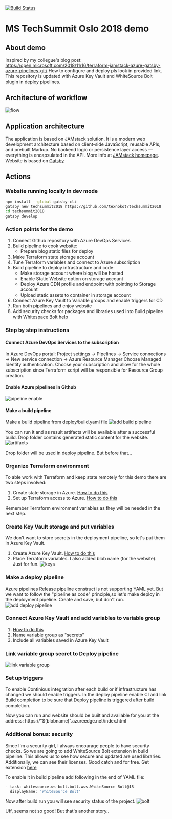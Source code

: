 [![Build Status](https://dev.azure.com/VicDemos/techsummit2018/_apis/build/status/deploy)](https://dev.azure.com/VicDemos/techsummit2018/_build/latest?definitionId=19)

# MS TechSummit Oslo 2018 demo  

## About demo

Inspired by my collegue's blog post: 
https://open.microsoft.com/2018/11/16/terraform-jamstack-azure-gatsby-azure-pipelines-git/
How to configure and deploy pls look in provided link. This repository is updated with Azure Key Vault and WhiteSource Bolt plugin in deploy pipelines.

## Architecture of workflow

![flow](https://open.microsoft.com/wp-content/uploads/2018/11/JAMStack-workflow_image-1-v2.png)

## Application architecture

The application is based on JAMstack solution. It is a modern web development architecture based on client-side JavaScript, reusable APIs, and prebuilt Markup. No backend logic or persistence layer access — everything is encapsulated in the API. More info at [JAMstack homepage](https://jamstack.org/).
Website is based on [Gatsby](gatsbyjs.org)

## Actions

### Website running locally in dev mode

```bash
npm install --global gatsby-cli
gatsby new techsummit2018 https://github.com/texnokot/techsummit2018
cd techsummit2018
gatsby develop
```

### Action points for the demo

1. Connect Github repository with Azure DevOps Services
2. Build pipeline to cook website:
    * Prepare blog static files for deploy
3. Make Terraform state storage account
4. Tune Terraform variables and connect to Azure subscription
5. Build pipeline to deploy infrastructure and code:
    * Make storage account where blog will be hosted
    * Enable Static Website option on storage account
    * Deploy Azure CDN profile and endpoint with pointing to Storage account
    * Upload static assets to container in storage account
6. Connect Azure Key Vault to Variable groups and enable triggers for CD
7. Run both pipelines and enjoy website
8. Add security checks for packages and libraries used into Build pipeline with Whitespace Bolt help

### Step by step instructions

#### Connect Azure DevOps Services to the subscription

In Azure DevOps portal:
Project settings -> Pipelines -> Service connections -> New service connection -> Azure Resource Manager
Choose Managed Identity authentication. Choose your subscription and allow for the whole subscription since Terraform script will be responsible for Resource Group creation.

#### Enable Azure pipelines in Github

![pipeline enable](https://open.microsoft.com/wp-content/uploads/2018/11/Azure-Pipelines_image6-1024x373.png)

#### Make a build pipeline

Make a build pipeline from deploy/build.yaml file
![add build pipeline](https://publicbw.blob.core.windows.net/techsummit/makebuildpipeline.gif)

You can run it and as result artifacts will be available after a successful build. Drop folder contains generated static content for the website.
![artifacts](https://publicbw.blob.core.windows.net/techsummit/artifacts.gif)

Drop folder will be used in deploy pipeline. But before that...

### Organize Terraform environment

To able work with Terraform and keep state remotely for this demo there are two steps involved:

1. Create state storage in Azure. [How to do this](https://docs.microsoft.com/en-us/azure/terraform/terraform-backend)
2. Set up Terraform access to Azure. [How to do this](https://docs.microsoft.com/en-us/azure/virtual-machines/linux/terraform-install-configure?toc=%2Fen-us%2Fazure%2Fterraform%2Ftoc.json&bc=%2Fen-us%2Fazure%2Fbread%2Ftoc.json#set-up-terraform-access-to-azure)

Remember Terraform environment variables as they will be needed in the next step.

### Create Key Vault storage and put variables

We don't want to store secrets in the deployment pipeline, so let's put them in Azure Key Vault.

1. Create Azure Key Vault. [How to do this](https://docs.microsoft.com/en-us/azure/key-vault/quick-create-portal)
2. Place Terraform variables. I also added blob name (for the website). Just for fun.
![keys](https://publicbw.blob.core.windows.net/techsummit/keys.png)

### Make a deploy pipeline

Azure pipelines Release pipeline construct is not supporting YAML yet. But we want to follow the "pipeline as code" principle,so let's make deploy in the deployment pipeline. Create and save, but don't run.
![add deploy pipeline](https://publicbw.blob.core.windows.net/techsummit/makedeploypipeline.gif)

### Connect Azure Key Vault and add variables to variable group

1. [How to do this](https://docs.microsoft.com/en-us/azure/devops/pipelines/library/variable-groups?view=vsts&tabs=yaml)
2. Name variable group as "secrets"
3. Include all variables saved in Azure Key Vault

### Link variable group secret to Deploy pipeline

![link variable group](https://publicbw.blob.core.windows.net/techsummit/linkvariables.gif)

### Set up triggers

To enable Continious integration after each build or if infrastructure has changed we should enable triggers.
In the deploy pipeline enable CI and link Build completion to be sure that Deploy pipeline is triggered after build completion.

Now you can run and website should be built and available for you at the address: https://"$(blobname)".azureedge.net/index.html

### Additional bonus: security

Since I'm a security girl, I always encourage people to have security checks. So we are going to add WhiteSource Bolt extension in build pipeline. This allows us to see how secure and updated are used libraries. Additionally, we can see their licenses. Good catch and for free. 
Get extension [here](https://marketplace.visualstudio.com/items?itemName=whitesource.ws-bolt)

To enable it in build pipeline add following in the end of YAML file:

```bash
- task: whitesource.ws-bolt.bolt.wss.WhiteSource Bolt@18
  displayName: 'WhiteSource Bolt'
```

Now after build run you will see security status of the project.
![bolt](https://publicbw.blob.core.windows.net/techsummit/bolt.png)

Uff, seems not so good! But that's another story..
